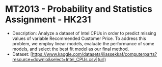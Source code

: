 # MT2013 - Probability and Statistics Assignment - HK231
- Description: Analyze a dataset of Intel CPUs in order to predict missing values of variable Recommended Customer Price. To address this problem, we employ linear models, evaluate the performance of some models, and select the best fit model as our final method.
- Dataset: [https://www.kaggle.com/datasets/iliassekkaf/computerparts?resource=downlo&select=Intel_CPUs.csv](url)
